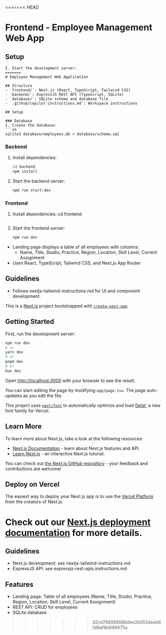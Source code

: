<<<<<<< HEAD
# Frontend - Employee Management Web App

## Setup
   ```
2. Start the development server:
=======
# Employee Management Web Application

## Structure
- `frontend/`: Next.js (React, TypeScript, Tailwind CSS)
- `backend/`: ExpressJS REST API (TypeScript, SQLite)
- `database/`: SQLite schema and database file
- `.github/copilot-instructions.md`: Workspace instructions

## Setup

### Database
1. Create the database:
   ```sh
   sqlite3 database/employees.db < database/schema.sql
   ```

### Backend
1. Install dependencies:
   ```sh
   cd backend
   npm install
   ```
2. Start the backend server:
   ```sh
   npm run start:dev
   ```

### Frontend
1. Install dependencies:
   cd frontend
   ```
2. Start the frontend server:
   ```sh
   npm run dev
   ```

- Landing page displays a table of all employees with columns:
  - Name, Title, Studio, Practice, Region, Location, Skill Level, Current Assignment
- Uses React, TypeScript, Tailwind CSS, and Next.js App Router

## Guidelines

- Follows nextjs-tailwind-instructions.md for UI and component development.

This is a [Next.js](https://nextjs.org) project bootstrapped with [`create-next-app`](https://nextjs.org/docs/app/api-reference/cli/create-next-app).

## Getting Started

First, run the development server:

```bash
npm run dev
# or
yarn dev
# or
pnpm dev
# or
bun dev
```

Open [http://localhost:3000](http://localhost:3000) with your browser to see the result.

You can start editing the page by modifying `app/page.tsx`. The page auto-updates as you edit the file.

This project uses [`next/font`](https://nextjs.org/docs/app/building-your-application/optimizing/fonts) to automatically optimize and load [Geist](https://vercel.com/font), a new font family for Vercel.

## Learn More

To learn more about Next.js, take a look at the following resources:

- [Next.js Documentation](https://nextjs.org/docs) - learn about Next.js features and API.
- [Learn Next.js](https://nextjs.org/learn) - an interactive Next.js tutorial.

You can check out [the Next.js GitHub repository](https://github.com/vercel/next.js) - your feedback and contributions are welcome!

## Deploy on Vercel

The easiest way to deploy your Next.js app is to use the [Vercel Platform](https://vercel.com/new?utm_medium=default-template&filter=next.js&utm_source=create-next-app&utm_campaign=create-next-app-readme) from the creators of Next.js.

Check out our [Next.js deployment documentation](https://nextjs.org/docs/app/building-your-application/deploying) for more details.
=======
## Guidelines
- Next.js development: see nextjs-tailwind-instructions.md
- ExpressJS API: see expressjs-rest-apis.instructions.md

## Features
- Landing page: Table of all employees (Name, Title, Studio, Practice, Region, Location, Skill Level, Current Assignment)
- REST API: CRUD for employees
- SQLite database
>>>>>>> 32cd788956688dee2b553deeb61d8af9b699475a
